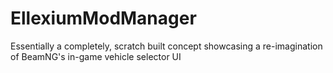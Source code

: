 # EllexiumModManager
Essentially a completely, scratch built concept showcasing a re-imagination of BeamNG's in-game vehicle selector UI
